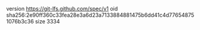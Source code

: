 version https://git-lfs.github.com/spec/v1
oid sha256:2e90ff360c33fea28e3a6d23a7133884881475b6dd41c4d776548751076b3c36
size 3334
